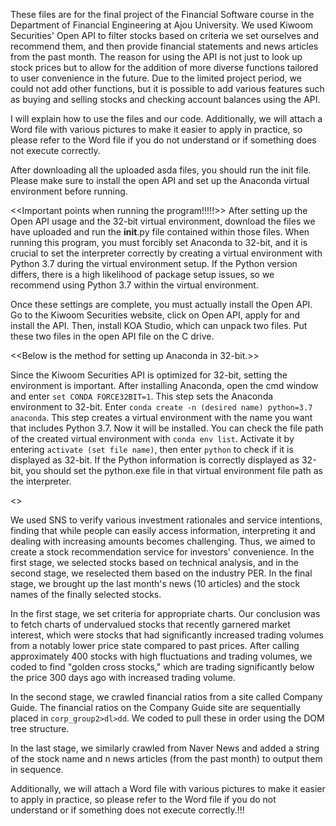 These files are for the final project of the Financial Software course in the Department of Financial Engineering at Ajou University. We used Kiwoom Securities' Open API to filter stocks based on criteria we set ourselves and recommend them, and then provide financial statements and news articles from the past month. The reason for using the API is not just to look up stock prices but to allow for the addition of more diverse functions tailored to user convenience in the future. Due to the limited project period, we could not add other functions, but it is possible to add various features such as buying and selling stocks and checking account balances using the API.

I will explain how to use the files and our code. Additionally, we will attach a Word file with various pictures to make it easier to apply in practice, so please refer to the Word file if you do not understand or if something does not execute correctly.

After downloading all the uploaded asda files, you should run the init file. Please make sure to install the open API and set up the Anaconda virtual environment before running.

<<Important points when running the program!!!!!>>
After setting up the Open API usage and the 32-bit virtual environment, download the files we have uploaded and run the __init__.py file contained within those files. When running this program, you must forcibly set Anaconda to 32-bit, and it is crucial to set the interpreter correctly by creating a virtual environment with Python 3.7 during the virtual environment setup. If the Python version differs, there is a high likelihood of package setup issues, so we recommend using Python 3.7 within the virtual environment.

Once these settings are complete, you must actually install the Open API. Go to the Kiwoom Securities website, click on Open API, apply for and install the API. Then, install KOA Studio, which can unpack two files. Put these two files in the open API file on the C drive.

<<Below is the method for setting up Anaconda in 32-bit.>>

Since the Kiwoom Securities API is optimized for 32-bit, setting the environment is important. After installing Anaconda, open the cmd window and enter `set CONDA FORCE32BIT=1`. This step sets the Anaconda environment to 32-bit. Enter `conda create -n (desired name) python=3.7 anaconda`. This step creates a virtual environment with the name you want that includes Python 3.7. Now it will be installed. You can check the file path of the created virtual environment with `conda env list`. Activate it by entering `activate (set file name)`, then enter `python` to check if it is displayed as 32-bit. If the Python information is correctly displayed as 32-bit, you should set the python.exe file in that virtual environment file path as the interpreter.

<<Below is a description of the project process.>>

We used SNS to verify various investment rationales and service intentions, finding that while people can easily access information, interpreting it and dealing with increasing amounts becomes challenging. Thus, we aimed to create a stock recommendation service for investors' convenience.
In the first stage, we selected stocks based on technical analysis, and in the second stage, we reselected them based on the industry PER. In the final stage, we brought up the last month's news (10 articles) and the stock names of the finally selected stocks.

In the first stage, we set criteria for appropriate charts. Our conclusion was to fetch charts of undervalued stocks that recently garnered market interest, which were stocks that had significantly increased trading volumes from a notably lower price state compared to past prices. After calling approximately 400 stocks with high fluctuations and trading volumes, we coded to find "golden cross stocks," which are trading significantly below the price 300 days ago with increased trading volume.

In the second stage, we crawled financial ratios from a site called Company Guide. The financial ratios on the Company Guide site are sequentially placed in `corp_group2>dl>dd`. We coded to pull these in order using the DOM tree structure.

In the last stage, we similarly crawled from Naver News and added a string of the stock name and n news articles (from the past month) to output them in sequence. 

Additionally, we will attach a Word file with various pictures to make it easier to apply in practice, so please refer to the Word file if you do not understand or if something does not execute correctly.!!!
